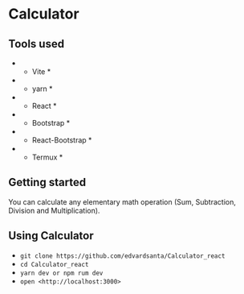 # Calculator

## Tools used
- * Vite *
- * yarn *
- * React *
- * Bootstrap * 
- * React-Bootstrap *
- * Termux * 

## Getting started
You can calculate any elementary math operation
(Sum, Subtraction, Division and Multiplication).

## Using Calculator
- `git clone https://github.com/edvardsanta/Calculator_react`
- `cd Calculator_react`
- `yarn dev or npm rum dev`
- `open <http://localhost:3000>`

